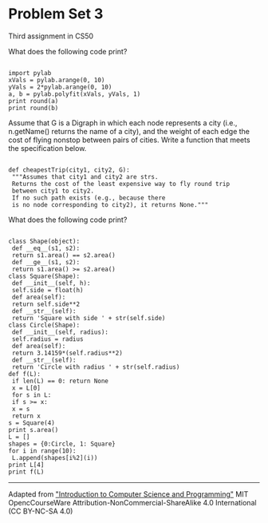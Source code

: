 # Problem Set 3
Third assignment in CS50

What does the following code print?

<pre><code>
import pylab
xVals = pylab.arange(0, 10)
yVals = 2*pylab.arange(0, 10)
a, b = pylab.polyfit(xVals, yVals, 1)
print round(a)
print round(b)
</code></pre>

Assume that G is a Digraph in which each node represents a city (i.e., n.getName() returns the name of a city), and the weight of each edge the cost of flying nonstop between pairs of cities.
Write a function that meets the specification below.

<pre><code>
def cheapestTrip(city1, city2, G):
 """Assumes that city1 and city2 are strs.
 Returns the cost of the least expensive way to fly round trip
 between city1 to city2.
 If no such path exists (e.g., because there
 is no node corresponding to city2), it returns None."""
</code></pre>

What does the following code print?

<pre><code>
class Shape(object):
 def __eq__(s1, s2):
 return s1.area() == s2.area()
 def __ge__(s1, s2):
 return s1.area() >= s2.area()
class Square(Shape):
 def __init__(self, h):
 self.side = float(h)
 def area(self):
 return self.side**2
 def __str__(self):
 return 'Square with side ' + str(self.side)
class Circle(Shape):
 def __init__(self, radius):
 self.radius = radius
 def area(self):
 return 3.14159*(self.radius**2)
 def __str__(self):
 return 'Circle with radius ' + str(self.radius)
def f(L):
 if len(L) == 0: return None
 x = L[0]
 for s in L:
 if s >= x:
 x = s
 return x
s = Square(4)
print s.area()
L = []
shapes = {0:Circle, 1: Square}
for i in range(10):
 L.append(shapes[i%2](i))
print L[4]
print f(L)
</code></pre>

------------------------------------------------------
Adapted from ["Introduction to Computer Science and Programming"](http://ocw.mit.edu/courses/electrical-engineering-and-computer-science/6-00sc-introduction-to-computer-science-and-programming-spring-2011/unit-1/lecture-2-core-elements-of-a-program/MIT6_00SCS11_ps0.pdf) MIT OpencCourseWare Attribution-NonCommercial-ShareAlike 4.0 International (CC BY-NC-SA 4.0)
